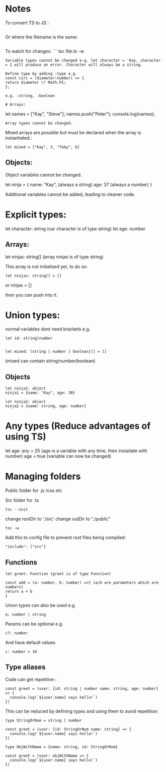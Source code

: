 # Notes

To convert TS to JS :

```tsc file.ts file.js

```

Or where the filename is the same:

```tsc file.ts

```

To watch for changes: ```
tsc file.ts -w

```
Variable types cannot be changed e.g. let character = 'Kay, character = 1 will produce an error. Character will always be a string.

Define type by adding :type e.g.
const circ = (diameter:number) => {
return diameter \* Math.PI;
};

e.g. :string, :boolean

# Arrays:
```

let names = ["Kay", "Steve"];
names.push("Peter");
console.log(names);

```
Array types cannot be changed.
```

Mixed arrays are possible but must be declared when the array is instantiated.:

```
let mixed = ["Kay", 3, "Toby", 6]
```

## Objects:

Object variables cannot be changed.

let ninja = {
name: "Kay", (always a string)
age: 37 (always a number)
}

Additional variables cannot be added, leading to cleaner code.

# Explicit types:

let character: string (var character is of type string)
let age: number

## Arrays:

let ninjas: string[] (array ninjas is of type string)

This array is not initialised yet, to do so:

```
let ninjas: string[] = []
```

or ninjas = []

then you can push into it.

# Union types:

normal variables dont need brackets e.g.

```
let id: string|number


let mixed: (string | number | boolean)[] = []
```

(mixed can contain string/number/boolean)

## Objects

```
let ninja1: object
ninja1 = {name: "Kay", age: 30}

let ninja2: object
ninja2 = {name: string, age: number}
```

# Any types (Reduce advantages of using TS)

let age: any = 25 (age is a variable with any time, then instatiate with number)
age = true (variable can now be changed)

# Managing folders

Public folder for .js /css etc

Src folder for .ts

```
tsc --init
```

change rootDir to './src'
change outDir to "./public"

```
tsc -w
```

Add this to config file to prevent root files being compiled:

```
"include": ["src"]
```

## Functions

```
let greet: Function (greet is of type Function)

const add = (a: number, b: number) =>{ (a/b are parameters which are numbers)
return a + b
}
```

Union types can also be used e.g.

```
a: number | string
```

Params can be optional e.g.

```
c?: number
```

And have default values

```
c: number = 10
```

## Type aliases

Code can get repetitive :
```
const greet = (user: {id: string | number name: string, age: number} => {
  console.log(`${user.name} says hello!`)
}) 
```

This can be reduced by defining types and using them to avoid repetition:

```
type StringOrNum = string | number

const greet = (user: {id: StringOrNum name: string} => {
  console.log(`${user.name} says hello!`)
}) 

```
```
type ObjWithName = {name: string, id: StringOrNum}

const greet = (user: objWithName => {
  console.log(`${user.name} says hello!`)
}) 